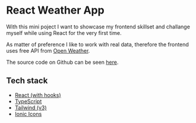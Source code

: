 # React Weather App

With this mini poject I want to showcase my frontend skillset and challange myself while using React for the very first time. 

As matter of preference I like to work with real data, therefore the frontend uses free API from [Open Weather](https://openweathermap.org/). 

The source code on Github can be seen [here](https://github.com/kwiat1990/react-weather-app).

## Tech stack 

- [React (with hooks)](https://reactjs.org/)
- [TypeScript](https://www.typescriptlang.org/)
- [Tailwind (v3)](https://getbootstrap.com/)
- [Ionic Icons](https://ionic.io/ionicons)
